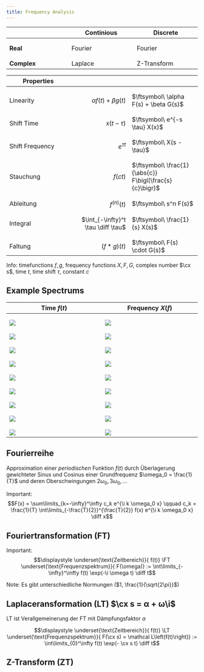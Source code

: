 ```yaml
---
title: Frequency Analysis
---
```


| | Continious | Discrete |
|---|---|---|
| **Real** | Fourier | Fourier |
| **Complex** | Laplace | Z-Transform |


| Properties |  |  |
|-------------|---------------:|-------------------|
| Linearity | $\alpha f(t) + \beta g(t)$ | $\ftsymbol\ \alpha F(s) + \beta G(s)$ |
| Shift Time | $x(t - \tau)$ | $\ftsymbol\ e^{-s \tau} X(x)$|
| Shift Frequency | $e^{\tau t}$ | $\ftsymbol\ X(s - \tau)$|
|Stauchung | $f(ct)$ | $\ftsymbol\ \frac{1}{\abs{c}} F\bigl(\frac{s}{c}\bigr)$|
|Ableitung | $f^{(n)}(t)$ | $\ftsymbol\ s^n F(s)$|
|Integral | $\int_{-\infty}^t \tau \diff \tau$ | $\ftsymbol\ \frac{1}{s} X(s)$|
|Faltung | $(f * g)(t)$ | $\ftsymbol\ F(s) \cdot G(s)$|


Info: timefunctions $f,g$, frequency functions $X,F,G$, complex number $\cx s$, time $t$, time shift $\tau$, constant $c$




## Example Spectrums
<style>
table{table-layout: fixed;}
td{width: 15em; padding-top: 1em!important;}
</style>

| Time $f(t)$                     | Frequency $X(f)$                |
|---------------------------------|---------------------------------|
| ![](time_constant.svg) | ![](freq_constant.svg) |
| ![](time_impulse.svg)  | ![](freq_impulse.svg)  |
| ![](time_comb.svg)     | ![](freq_comb.svg)     |
| ![](time_impulse_shift.svg) | ![](freq_impulse_shift.svg) |
| ![](time_step.svg)     | ![](freq_step.svg)     |
| ![](time_sinus.svg)    | ![](freq_sinus.svg)    |
| ![](time_cosinus.svg)  | ![](freq_cosinus.svg)  |
| ![](time_rect.svg)     | ![](freq_rect.svg)     |
| ![](time_tri.svg)      | ![](freq_tri.svg)      |




## Fourierreihe
Approximation einer *periodischen* Funktion $f(t)$ durch Überlagerung gewichteter Sinus und Cosinus einer Grundfrequenz $\omega_0 = \frac{1}{T}$ und deren Oberschwingungen $2\omega_0, 3\omega_0, ...$


Important:
$$F(x) = \sum\limits_{k=-\infty}^\infty c_k e^{\i k \omega_0 x} \qquad c_k = \frac{1}{T} \int\limits_{-\frac{T}{2}}^{\frac{T}{2}} f(x) e^{\i k \omega_0 x} \diff x$$



## Fouriertransformation (FT)

Important:
$$\displaystyle \underset{\text{Zeitbereich}}{ f(t)} \FT \underset{\text{Frequenzspektrum}}{ F(\omega)} := \int\limits_{-\infty}^\infty f(t) \exp(-\i \omega t) \diff t$$


Note: Es gibt unterschiedliche Normungen ($1, \frac{1}{\sqrt{2\pi}}$)


## Laplaceransformation (LT) $\cx s = α + ω\i$
LT ist Verallgemeinerung der FT mit Dämpfungsfaktor $α$


$$\displaystyle \underset{\text{Zeitbereich}}{ f(t)} \LT \underset{\text{Frequenzspektrum}}{ F(\cx s) = \mathcal L\left(f(t)\right)} := \int\limits_{0}^\infty f(t) \exp(- \cx s t) \diff t$$



## Z-Transform (ZT)
